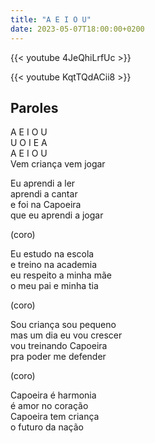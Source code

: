 ```yaml
---
title: "A E I O U"
date: 2023-05-07T18:00:00+0200
---
```


{{< youtube 4JeQhiLrfUc >}}

<!--more-->

{{< youtube KqtTQdACii8 >}}

## Paroles

A E I O U                 \
U O I E A                 \
A E I O U                 \
Vem criança vem jogar

Eu aprendi a ler          \
aprendi a cantar          \
e foi na Capoeira         \
que eu aprendi a jogar

(coro)

Eu estudo na escola       \
e treino na academia      \
eu respeito a minha mãe   \
o meu pai e minha tia

(coro)

Sou criança sou pequeno   \
mas um dia eu vou crescer \
vou treinando Capoeira    \
pra poder me defender

(coro)

Capoeira é harmonia       \
é amor no coração         \
Capoeira tem criança      \
o futuro da nação

